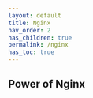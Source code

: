 ```yaml
---
layout: default    
title: Nginx
nav_order: 2
has_children: true
permalink: /nginx
has_toc: true
---
```


## Power of Nginx 